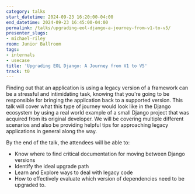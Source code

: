 ```yaml
---
category: talks
start_datetime: 2024-09-23 16:20:00-04:00
end_datetime: 2024-09-23 16:45:00-04:00
permalink: /talks/upgrading-eol-django-a-journey-from-v1-to-v5/
presenter_slugs:
- michael-riley
room: Junior Ballroom
tags:
- internals
- usecase
title: 'Upgrading EOL Django: A Journey from V1 to V5'
track: t0
---
```


Finding out that an application is using a legacy version of a framework can be a stressful and intimidating task, knowing that you're going to be responsible for bringing the application back to a supported version.  This talk will cover what this type of journey would look like in the Django ecosystem by using a real world example of a small Django project that was acquired from its original developer. We will be covering multiple different scenarios and also be providing helpful tips for approaching legacy applications in general along the way.

By the end of the talk, the attendees will be able to:
- Know where to find critical documentation for moving between Django versions
- Identify the ideal upgrade path
- Learn and Explore ways to deal with legacy code
- How to effectively evaluate which version of dependencies need to be upgraded to.
